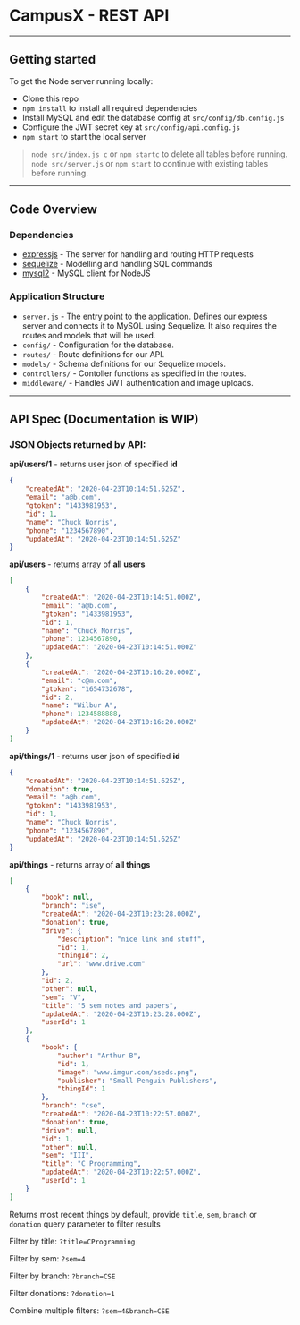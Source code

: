 # CampusX - REST API

---
## Getting started
To get the Node server running locally:
- Clone this repo
- `npm install` to install all required dependencies
- Install MySQL and edit the database config at `src/config/db.config.js`
- Configure the JWT secret key at `src/config/api.config.js`
- `npm start` to start the local server

>`node src/index.js c` or `npm startc` to delete all tables before running.
>`node src/server.js` or `npm start` to continue with existing tables before running.

---
## Code Overview

### Dependencies
- [expressjs](https://github.com/expressjs/express) - The server for handling and routing HTTP requests
- [sequelize](https://github.com/sequelize/sequelize) - Modelling and handling SQL commands
- [mysql2](https://github.com/sidorares/node-mysql2) - MySQL client for NodeJS


### Application Structure
- `server.js` - The entry point to the application. Defines our express server and connects it to MySQL using Sequelize. It also requires the routes and models that will be used.
- `config/` - Configuration for the database.
- `routes/` - Route definitions for our API.
- `models/` - Schema definitions for our Sequelize models.
- `controllers/` - Contoller functions as specified in the routes.
- `middleware/` - Handles JWT authentication and image uploads.

---
## API Spec (Documentation is WIP)

### JSON Objects returned by API:
**api/users/1** - returns user json of specified **id**
```json
{
    "createdAt": "2020-04-23T10:14:51.625Z",
    "email": "a@b.com",
    "gtoken": "1433981953",
    "id": 1,
    "name": "Chuck Norris",
    "phone": "1234567890",
    "updatedAt": "2020-04-23T10:14:51.625Z"
}
```
**api/users** - returns array of **all users**
```json
[
    {
        "createdAt": "2020-04-23T10:14:51.000Z",
        "email": "a@b.com",
        "gtoken": "1433981953",
        "id": 1,
        "name": "Chuck Norris",
        "phone": 1234567890,
        "updatedAt": "2020-04-23T10:14:51.000Z"
    },
    {
        "createdAt": "2020-04-23T10:16:20.000Z",
        "email": "c@m.com",
        "gtoken": "1654732678",
        "id": 2,
        "name": "Wilbur A",
        "phone": 1234588888,
        "updatedAt": "2020-04-23T10:16:20.000Z"
    }
]
```
**api/things/1** - returns user json of specified **id**
```json
{
    "createdAt": "2020-04-23T10:14:51.625Z",
    "donation": true,
    "email": "a@b.com",
    "gtoken": "1433981953",
    "id": 1,
    "name": "Chuck Norris",
    "phone": "1234567890",
    "updatedAt": "2020-04-23T10:14:51.625Z"
}
```
**api/things** - returns array of **all things**
```json
[
    {
        "book": null,
        "branch": "ise",
        "createdAt": "2020-04-23T10:23:28.000Z",
        "donation": true,
        "drive": {
            "description": "nice link and stuff",
            "id": 1,
            "thingId": 2,
            "url": "www.drive.com"
        },
        "id": 2,
        "other": null,
        "sem": "V",
        "title": "5 sem notes and papers",
        "updatedAt": "2020-04-23T10:23:28.000Z",
        "userId": 1
    },
    {
        "book": {
            "author": "Arthur B",
            "id": 1,
            "image": "www.imgur.com/aseds.png",
            "publisher": "Small Penguin Publishers",
            "thingId": 1
        },
        "branch": "cse",
        "createdAt": "2020-04-23T10:22:57.000Z",
        "donation": true,
        "drive": null,
        "id": 1,
        "other": null,
        "sem": "III",
        "title": "C Programming",
        "updatedAt": "2020-04-23T10:22:57.000Z",
        "userId": 1
    }
]
```
Returns most recent things by default, provide `title`, `sem`, `branch` or `donation` query parameter to filter results

Filter by title:
`?title=CProgramming`

Filter by sem:
`?sem=4`

Filter by branch:
`?branch=CSE`

Filter donations:
`?donation=1`

Combine multiple filters:
`?sem=4&branch=CSE`
